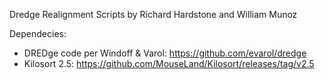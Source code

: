 Dredge Realignment Scripts
by Richard Hardstone and William Munoz

Dependecies:
- DREDge code per Windoff & Varol: https://github.com/evarol/dredge
- Kilosort 2.5: https://github.com/MouseLand/Kilosort/releases/tag/v2.5
